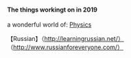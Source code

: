 #### The things workingt on in 2019

a wonderful world of: [Physics](https://github.com/AAAlimjan/ComingBack/blob/master/Physics/READM.md)

【Russian】（http://learningrussian.net/）
            （http://www.russianforeveryone.com/）
